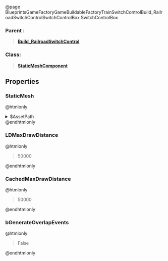 @page BlueprintsGameFactoryGameBuildableFactoryTrainSwitchControlBuild_RailroadSwitchControlSwitchControlBox SwitchControlBox
### Parent :
<b><a href="_blueprints_game_factory_game_buildable_factory_train_switch_control_build__railroad_switch_control.html"><blockquote>Build_RailroadSwitchControl</blockquote></a></b>
### Class:
<b><a href="_class_script_static_mesh_component.html"><blockquote>StaticMeshComponent</blockquote></a></b>
## Properties
### StaticMesh
@htmlonly
<details>
 <summary>$AssetPath</summary>
<b><a href="_blueprints_game_factory_game_buildable_factory_train_switch_control_mesh_switch_control_box_static.html"><blockquote>SwitchControlBox_static</blockquote></a></b>
</details>
@endhtmlonly

### LDMaxDrawDistance
@htmlonly
<blockquote>50000</blockquote>
@endhtmlonly

### CachedMaxDrawDistance
@htmlonly
<blockquote>50000</blockquote>
@endhtmlonly

### bGenerateOverlapEvents
@htmlonly
<blockquote>False</blockquote>
@endhtmlonly

